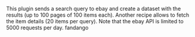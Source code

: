 This plugin sends a search query to ebay and create a dataset with the results (up to 100 pages of 100 items each).
Another recipe allows to fetch the item details (20 items per query).
Note that the ebay API is limited to 5000 requests per day.
fandango

